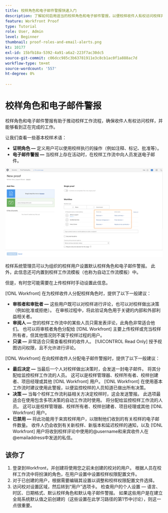 ```yaml
---
title: 校样角色和电子邮件警报快速入门
description: 了解如何启用适当的校样角色和电子邮件警报，以便校样收件人有权访问校样并了解中正在完成的工作 [!DNL  Workfront].
feature: Workfront Proof
type: Tutorial
role: User, Admin
level: Beginner
thumbnail: proof-roles-and-email-alerts.png
kt: 10177
exl-id: 15bfb18a-5392-4a91-a6a2-223f7ac30dc5
source-git-commit: c06dcc985c3b63781911e3c8cb1ac0f1a888ac7d
workflow-type: tm+mt
source-wordcount: '557'
ht-degree: 0%

---
```


# 校样角色和电子邮件警报

校样角色和电子邮件警报有助于推动校样工作流程，确保收件人有权访问校样，并能够看到正在完成的工作。

让我们查看一些基本校样术语：

* **证明角色 —** 定义用户可以使用校样执行的操作（例如注释、标记、批准等）。
* **电子邮件警报 —** 当校样上存在活动时，在校样工作流中向人员发送电子邮件。

![图像 [!UICONTROL New Proof] 窗口 [!UICONTROL Proof role] 和 [!UICONTROL Email alerts] 列。](assets/proof-roles-and-email-alerts.png)

校样系统管理员可以为组织的校样用户设置默认校样角色和电子邮件警报。 此外，此信息还可内置到校样工作流模板（也称为自动工作流模板）中。

但是，有时您可能需要在上传校样时手动设置此信息。

[!DNL Workfront] 在为校样收件人分配校样角色时，提供了以下一般建议：

* **审核者和审批者 —** 这些用户既可以对校样进行评论，也可以对校样做出决策（例如批准或拒绝）。 在审核过程中，将此验证角色用于关键的内部和外部利益相关者。
* **审阅人 —** 您的校样工作流中的某些人员只需发表评论，此角色非常适合他们。 也可以将审核者角色分配给 [!DNL Workfront] 主要上传校样或充当校样所有者，但其他情况则不属于校样过程的用户。
* **只读 —** 非常适合只需查看校样的收件人。 [!UICONTROL Read Only] 授予视图访问权限，且不允许进行评论。

[!DNL Workfront] 在向校样收件人分配电子邮件警报时，提供了以下一般建议：

* **最后决定 —** 当最后一个人对校样做出决策时，会发送一封电子邮件。 将其分配给监控校样工作流的人员。 这可以是校样管理器、校样所有者、校样创建者、项目经理或其他 [!DNL Workfront] 用户。 [!DNL Workfront] 在使用基本工作流时建议使用此警报，以便监控校样的人员知道已做出所有决策。
* **决策 —** 当每个校样工作流利益相关方决定校样时，这会发送警报。 此选项最适合在使用包含多项决策的自动工作流时使用。 将分配给监控校样工作流的人员。 这可以是校样管理器、校样所有者、校样创建者、项目经理或其他 [!DNL Workfront] 用户。
* **已禁用 —** 将此功能用于来宾校样用户，以限制他们收到的有关校样的电子邮件数量。 收件人仍会收到有关新校样、新版本和延迟校样的通知，以及 [!DNL Workfront] 用户将收到校样评论中使用的@username和来宾收件人在@emailaddress中发送的私信。

## 该你了

1. 登录到Workfront，并创建将使用您之前未创建的校对的用户。 根据人员在校样工作流中将扮演的角色，在用户设置中设置校样权限配置文件。
1. 对于已创建的用户，根据需要编辑其设置以调整和校样权限配置文件选择。
1. 访问校对设置区域，然后转到“用户”选项卡。 检查用户的个人设置 — 语言、时区、日期格式、默认校样角色和默认电子邮件警报。 如果这些用户是在建立全局系统默认值之前创建的（这些设置在此学习路径的第1节中讨论），则这一点很重要。

<!--
Download the proof role and email alert guides to have on hand as you start uploading proofs and assigning proof recipients.
-->

<!--
## Learn more
* Notifications for proof comments and decisions
-->

<!--
## Guides
* Proof roles
* Email alerts
-->
